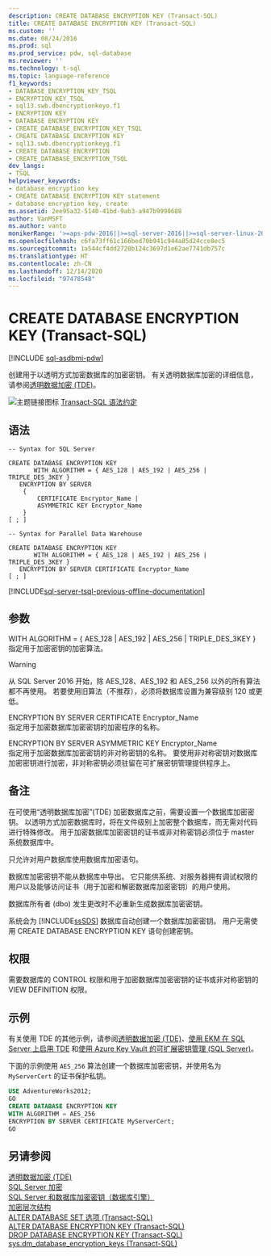 ```yaml
---
description: CREATE DATABASE ENCRYPTION KEY (Transact-SQL)
title: CREATE DATABASE ENCRYPTION KEY (Transact-SQL)
ms.custom: ''
ms.date: 08/24/2016
ms.prod: sql
ms.prod_service: pdw, sql-database
ms.reviewer: ''
ms.technology: t-sql
ms.topic: language-reference
f1_keywords:
- DATABASE_ENCRYPTION_KEY_TSQL
- ENCRYPTION_KEY_TSQL
- sql13.swb.dbencryptionkeyo.f1
- ENCRYPTION KEY
- DATABASE ENCRYPTION KEY
- CREATE_DATABASE_ENCRYPTION_KEY_TSQL
- CREATE DATABASE ENCRYPTION KEY
- sql13.swb.dbencryptionkeyg.f1
- CREATE DATABASE ENCRYPTION
- CREATE_DATABASE_ENCRYPTION_TSQL
dev_langs:
- TSQL
helpviewer_keywords:
- database encryption key
- CREATE DATABASE ENCRYPTION KEY statement
- database encryption key, create
ms.assetid: 2ee95a32-5140-41bd-9ab3-a947b9990688
author: VanMSFT
ms.author: vanto
monikerRange: '>=aps-pdw-2016||>=sql-server-2016||>=sql-server-linux-2017||=azuresqldb-mi-current'
ms.openlocfilehash: c6fa73ff61c166bed70b941c944a85d24cce8ec5
ms.sourcegitcommit: 1a544cf4dd2720b124c3697d1e62ae7741db757c
ms.translationtype: HT
ms.contentlocale: zh-CN
ms.lasthandoff: 12/14/2020
ms.locfileid: "97478548"
---
```

# <a name="create-database-encryption-key-transact-sql"></a>CREATE DATABASE ENCRYPTION KEY (Transact-SQL)

[!INCLUDE [sql-asdbmi-pdw](../../includes/applies-to-version/sql-asdbmi-pdw.md)]

 创建用于以透明方式加密数据库的加密密钥。 有关透明数据库加密的详细信息，请参阅[透明数据加密 (TDE)](../../relational-databases/security/encryption/transparent-data-encryption.md)。  
  
![主题链接图标](../../database-engine/configure-windows/media/topic-link.gif "“主题链接”图标") [Transact-SQL 语法约定](../../t-sql/language-elements/transact-sql-syntax-conventions-transact-sql.md)  
  
## <a name="syntax"></a>语法  
  
```syntaxsql
-- Syntax for SQL Server  

CREATE DATABASE ENCRYPTION KEY  
       WITH ALGORITHM = { AES_128 | AES_192 | AES_256 | TRIPLE_DES_3KEY }  
   ENCRYPTION BY SERVER   
    {  
        CERTIFICATE Encryptor_Name |  
        ASYMMETRIC KEY Encryptor_Name  
    }  
[ ; ]  
```  
  
  
```syntaxsql
-- Syntax for Parallel Data Warehouse  

CREATE DATABASE ENCRYPTION KEY  
       WITH ALGORITHM = { AES_128 | AES_192 | AES_256 | TRIPLE_DES_3KEY }  
   ENCRYPTION BY SERVER CERTIFICATE Encryptor_Name   
[ ; ]  
```  

[!INCLUDE[sql-server-tsql-previous-offline-documentation](../../includes/sql-server-tsql-previous-offline-documentation.md)]

## <a name="arguments"></a>参数

WITH ALGORITHM = { AES_128 \| AES_192 \| AES_256 \| TRIPLE_DES_3KEY  }  
指定用于加密密钥的加密算法。

> [!WARNING]
> 从 SQL Server 2016 开始，除 AES_128、AES_192 和 AES_256 以外的所有算法都不再使用。 若要使用旧算法（不推荐），必须将数据库设置为兼容级别 120 或更低。  
  
ENCRYPTION BY SERVER CERTIFICATE Encryptor_Name  
指定用于加密数据库加密密钥的加密程序的名称。  
  
ENCRYPTION BY SERVER ASYMMETRIC KEY Encryptor_Name  
指定用于加密数据库加密密钥的非对称密钥的名称。 要使用非对称密钥对数据库加密密钥进行加密，非对称密钥必须驻留在可扩展密钥管理提供程序上。  
  
## <a name="remarks"></a>备注  
在可使用“透明数据库加密”(TDE) 加密数据库之前，需要设置一个数据库加密密钥。 以透明方式加密数据库时，将在文件级别上加密整个数据库，而无需对代码进行特殊修改。 用于加密数据库加密密钥的证书或非对称密钥必须位于 master 系统数据库中。  
  
只允许对用户数据库使用数据库加密语句。  
  
数据库加密密钥不能从数据库中导出。 它只能供系统、对服务器拥有调试权限的用户以及能够访问证书（用于加密和解密数据库加密密钥）的用户使用。  
  
数据库所有者 (dbo) 发生更改时不必重新生成数据库加密密钥。  
  
系统会为 [!INCLUDE[ssSDS](../../includes/sssds-md.md)] 数据库自动创建一个数据库加密密钥。 用户无需使用 CREATE DATABASE ENCRYPTION KEY 语句创建密钥。  
  
## <a name="permissions"></a>权限  
需要数据库的 CONTROL 权限和用于加密数据库加密密钥的证书或非对称密钥的 VIEW DEFINITION 权限。  
  
## <a name="examples"></a>示例  
有关使用 TDE 的其他示例，请参阅[透明数据加密 &#40;TDE&#41;](../../relational-databases/security/encryption/transparent-data-encryption.md)、[使用 EKM 在 SQL Server 上启用 TDE](../../relational-databases/security/encryption/enable-tde-on-sql-server-using-ekm.md) 和[使用 Azure Key Vault 的可扩展密钥管理 &#40;SQL Server&#41;](../../relational-databases/security/encryption/extensible-key-management-using-azure-key-vault-sql-server.md)。  
  
下面的示例使用 `AES_256` 算法创建一个数据库加密密钥，并使用名为 `MyServerCert` 的证书保护私钥。  
  
```sql  
USE AdventureWorks2012;  
GO  
CREATE DATABASE ENCRYPTION KEY  
WITH ALGORITHM = AES_256  
ENCRYPTION BY SERVER CERTIFICATE MyServerCert;  
GO  
```  
  
## <a name="see-also"></a>另请参阅  
[透明数据加密 (TDE)](../../relational-databases/security/encryption/transparent-data-encryption.md)   
[SQL Server 加密](../../relational-databases/security/encryption/sql-server-encryption.md)   
[SQL Server 和数据库加密密钥（数据库引擎）](../../relational-databases/security/encryption/sql-server-and-database-encryption-keys-database-engine.md)   
[加密层次结构](../../relational-databases/security/encryption/encryption-hierarchy.md)   
[ALTER DATABASE SET 选项 (Transact-SQL)](../../t-sql/statements/alter-database-transact-sql-set-options.md)   
[ALTER DATABASE ENCRYPTION KEY (Transact-SQL)](../../t-sql/statements/alter-database-encryption-key-transact-sql.md)   
[DROP DATABASE ENCRYPTION KEY (Transact-SQL)](../../t-sql/statements/drop-database-encryption-key-transact-sql.md)   
[sys.dm_database_encryption_keys (Transact-SQL)](../../relational-databases/system-dynamic-management-views/sys-dm-database-encryption-keys-transact-sql.md)  
    
